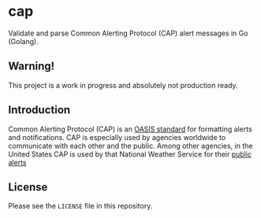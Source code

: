 # cap

Validate and parse Common Alerting Protocol (CAP) alert messages in Go (Golang).

## Warning!

This project is a work in progress and absolutely not production ready.

## Introduction

Common Alerting Protocol (CAP) is an [OASIS standard](http://docs.oasis-open.org/emergency/cap/v1.2/CAP-v1.2-os.html) for formatting alerts and notifications. CAP is especially used by agencies worldwide to communicate with each other and the public. Among other agencies, in the United States CAP is used by that National Weather Service for their [public alerts](https://alerts.weather.gov)

## License

Please see the `LICENSE` file in this repository.
